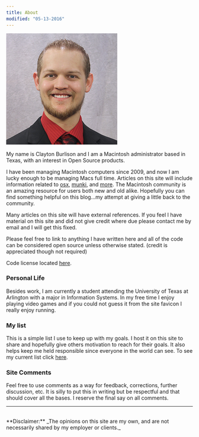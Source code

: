 ```yaml
---
title: About
modified: "05-13-2016"
---
```


![Clayton](/images/me.jpg)

My name is Clayton Burlison and I am a Macintosh administrator based in Texas, with an interest in Open Source products.  

I have been managing Macintosh computers since 2009, and now I am lucky enough to be managing Macs full time. Articles on this site will include information related to [osx](/tags/osx/), [munki](/tags/munki/), and [more](/tags/). The Macintosh community is an amazing resource for users both new and old alike. Hopefully you can find something helpful on this blog...my attempt at giving a little back to the community.  

Many articles on this site will have external references. If you feel I have material on this site and did not give credit where due please contact me by email and I will get this fixed.  

Please feel free to link to anything I have written here and all of the code can be considered open source unless otherwise stated. (credit is appreciated though not required)  

Code license located [here](/docs/license/).

### Personal Life
Besides work, I am currently a student attending the University of Texas at Arlington with a major in Information Systems. In my free time I enjoy playing video games and if you could not guess it from the site favicon I really enjoy running.

### My list
This is a simple list I use to keep up with my goals. I host it on this site to share and hopefully give others motivation to reach for their goals. It also helps keep me held responsible since everyone in the world can see. To see my current list click [here](/about/my-list/).

### Site Comments
Feel free to use comments as a way for feedback, corrections, further discussion, etc. It is silly to put this in writing but be respectful and that should cover all the bases. I reserve the final say on all comments.  


---

<br>
**Disclaimer:** _The opinions on this site are my own, and are not necessarily shared by my employer or clients._

